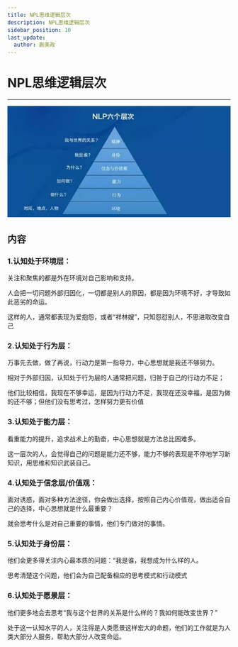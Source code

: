 ```yaml
---
title: NPL思维逻辑层次
description: NPL思维逻辑层次
sidebar_position: 10
last_update:
  author: 蒯美政
---
```


# NPL思维逻辑层次

------



![](./images/npl.jpg)



## 内容

### 1.认知处于环境层：

关注和聚焦的都是外在环境对自己影响和支持。

人会把一切问题外部归因化，一切都是别人的原因，都是因为环境不好，才导致如此恶劣的命运。

这样的人，通常都表现为爱抱怨，或者“祥林嫂”，只知怨怼别人，不思进取改变自己

### 2.认知处于行为层：

万事先去做，做了再说，行动力是第一指导力，中心思想就是我还不够努力。

相对于外部归因，认知处于行为层的人通常把问题，归咎于自己的行动力不足；

他们比较相信，我现在不够幸运，是因为行动力不足，我现在还没幸福，是因为做的还不够；但他们没有思考过，怎样努力更有价值

### 3.认知处于能力层：

看重能力的提升，追求战术上的勤奋，中心思想就是方法总比困难多。

这一层次的人，会觉得自己的问题是能力还不够，能力不够的表现是不停地学习新知识，用思维和知识武装自己。

### 4.认知处于信念层/价值观：

面对诱惑，面对多种方法途径，你会做出选择，按照自己内心价值观，做出适合自己的选择，中心思想就是什么最重要？

就会思考什么是对自己重要的事情，他们专门做对的事情。

### 5.认知处于身份层：

他们会更多得关注内心最本质的问题：“我是谁，我想成为什么样的人。

思考清楚这个问题，他们会为自己配备相应的思考模式和行动模式

### 6.认知处于愿景层：

他们更多地会去思考“我与这个世界的关系是什么样的？我如何能改变世界？”

处于这一认知水平的人，关注得是人类愿景这样宏大的命题，他们的工作就是为人类大部分人服务，帮助大部分人改变命运。

